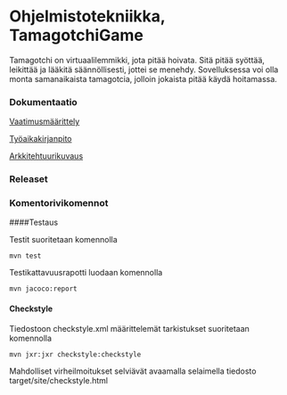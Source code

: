 # Ohjelmistotekniikka, TamagotchiGame


Tamagotchi on virtuaalilemmikki, jota pitää hoivata. Sitä pitää syöttää, leikittää ja lääkitä säännöllisesti, jottei se menehdy. 
Sovelluksessa voi olla monta samanaikaista tamagotcia, jolloin jokaista pitää käydä hoitamassa. 


### Dokumentaatio

[Vaatimusmäärittely](https://github.com/millalin/ot-harjoitustyo/blob/master/dokumentaatio/vaatimusmaarittely.md)

[Työaikakirjanpito](https://github.com/millalin/ot-harjoitustyo/blob/master/dokumentaatio/tuntikirjanpito.md)

[Arkkitehtuurikuvaus](https://github.com/millalin/ot-harjoitustyo/blob/master/dokumentaatio/arkkitehtuuri.md)

### Releaset


### Komentorivikomennot

####Testaus

Testit suoritetaan komennolla

    mvn test

Testikattavuusrapotti luodaan komennolla

    mvn jacoco:report


#### Checkstyle

Tiedostoon checkstyle.xml määrittelemät tarkistukset suoritetaan komennolla

    mvn jxr:jxr checkstyle:checkstyle

Mahdolliset virheilmoitukset selviävät avaamalla selaimella tiedosto target/site/checkstyle.html



